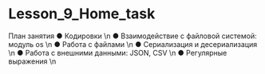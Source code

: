 ﻿# Lesson_9_Home_task
План занятия
● Кодировки \n
● Взаимодействие с файловой системой: модуль os \n
● Работа с файлами \n
● Сериализация и десериализация \n
● Работа с внешними данными: JSON, CSV \n
● Регулярные выражения \n


